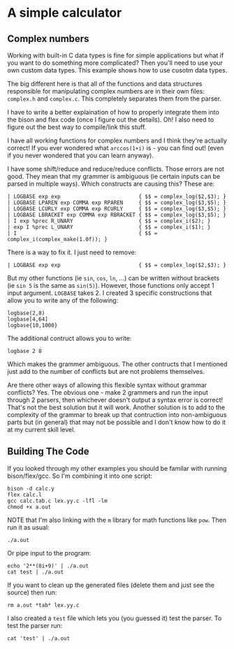 A simple calculator
=============================================================================
Complex numbers
-----------------------------------------------------------------------------
Working with built-in C data types is fine for simple applications but what
if you want to do something more complicated? Then you'll need to use your
own custom data types. This example shows how to use cusotm data types.

The big different here is that all of the functions and data structures
responsible for manipulating complex numbers are in their own files:
`complex.h` and `complex.c`. This completely separates them from the parser.

I have to write a better explaination of how to properly integrate them into
the bison and flex code (once I figure out the details). Oh! I also need to 
figure out the best way to compile/link this stuff.

I have all working functions for complex numbers and I think they're actually
correct! If you ever wondered what `arccos(1+i)` is - you can find out!
(even if you never wondered that you can learn anyway). 

I have some shift/reduce and reduce/reduce conflicts. Those errors are not 
good. They mean that my grammer is ambiguous (ie certain inputs can be
parsed in multiple ways). Which constructs are causing this? These are:

	| LOGBASE exp exp                         { $$ = complex_log($2,$3); }
	| LOGBASE LPAREN exp COMMA exp RPAREN     { $$ = complex_log($3,$5); }
	| LOGBASE LCURLY exp COMMA exp RCURLY     { $$ = complex_log($3,$5); }
	| LOGBASE LBRACKET exp COMMA exp RBRACKET { $$ = complex_log($3,$5); }
	| I exp %prec R_UNARY                     { $$ = complex_i($2); } 
	| exp I %prec L_UNARY                     { $$ = complex_i($1); } 
	| I                                       { $$ = complex_i(complex_make(1.0f)); }

There is a way to fix it. I just need to remove:

	| LOGBASE exp exp                         { $$ = complex_log($2,$3); }

But my other functions (ie `sin`, `cos`, `ln`, ...) can be written without
brackets (ie `sin 5` is the same as `sin(5)`). However, those functions only
accept 1 input argument. `LOGBASE` takes 2. I created 3 specific
constructions that allow you to write any of the following:

	logbase(2,8)
	logbase[4,64]
	logbase{10,1000}

The additional contruct allows you to write:

	logbase 2 8

Which makes the grammer ambiguous. The other contructs that I mentioned just
add to the number of conflicts but are not problems themselves.

Are there other ways of allowing this flexible syntax without grammar
conflicts? Yes. The obvious one - make 2 grammers and run the input through
2 parsers, then whichever doesn't output a syntax error is correct! That's
not the best solution but it will work. Another solution is to add to the
complexity of the grammar to break up that contruction into non-ambiguous
parts but (in general) that may not be possible and I don't know how to do 
it at my current skill level.

Building The Code
-----------------------------------------------------------------------------
If you looked through my other examples you should be familar with running 
bison/flex/gcc. So I'm combining it into one script:

	bison -d calc.y
	flex calc.l
	gcc calc.tab.c lex.yy.c -lfl -lm
	chmod +x a.out

NOTE that I'm also linking with the `m` library for math functions like
`pow`. Then run it as usual:

	./a.out

Or pipe input to the program:

	echo '2**(8i+9)' | ./a.out
	cat test | ./a.out

If you want to clean up the generated files (delete them and just see the
source) then run:

	rm a.out *tab* lex.yy.c

I also created a `test` file which lets you (you guessed it) test the parser.
To test the parser run:

	cat 'test' | ./a.out
